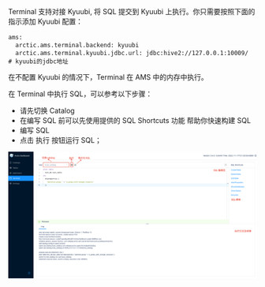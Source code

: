
Terminal 支持对接 Kyuubi, 将 SQL 提交到 Kyuubi 上执行。你只需要按照下面的指示添加 Kyuubi 配置：
```shell
ams:
  arctic.ams.terminal.backend: kyuubi
  arctic.ams.terminal.kyuubi.jdbc.url: jdbc:hive2://127.0.0.1:10009/  # kyuubi的jdbc地址
```
在不配置 Kyuubi 的情况下，Terminal 在 AMS 中的内存中执行。

在 Terminal 中执行 SQL，可以参考以下步骤：

- 请先切换 Catalog
- 在编写 SQL 前可以先使用提供的 SQL Shortcuts 功能 帮助你快速构建 SQL
- 编写 SQL
- 点击 执行 按钮运行 SQL；

![terminal](../images/admin/terminal_introduce.png)
